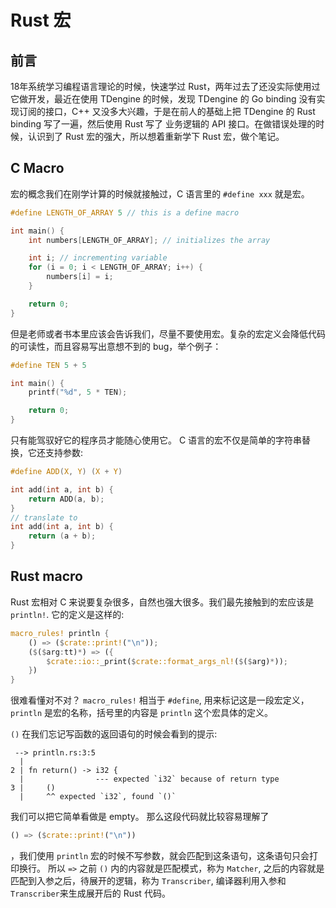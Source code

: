 # Rust 宏

## 前言
18年系统学习编程语言理论的时候，快速学过 Rust，两年过去了还没实际使用过它做开发，最近在使用 TDengine 的时候，发现 TDengine 的 Go binding 没有实现订阅的接口，C++ 又没多大兴趣，于是在前人的基础上把 TDengine 的 Rust binding 写了一遍，然后使用 Rust 写了 业务逻辑的 API 接口。在做错误处理的时候，认识到了 Rust 宏的强大，所以想着重新学下 Rust 宏，做个笔记。

## C Macro
宏的概念我们在刚学计算的时候就接触过，C 语言里的 `#define xxx` 就是宏。

```c
#define LENGTH_OF_ARRAY 5 // this is a define macro

int main() {
    int numbers[LENGTH_OF_ARRAY]; // initializes the array

    int i; // incrementing variable
    for (i = 0; i < LENGTH_OF_ARRAY; i++) {
        numbers[i] = i;
    }

    return 0;
}
```
但是老师或者书本里应该会告诉我们，尽量不要使用宏。复杂的宏定义会降低代码的可读性，而且容易写出意想不到的 bug，举个例子：
```c
#define TEN 5 + 5

int main() {
    printf("%d", 5 * TEN);

    return 0;
}
```
只有能驾驭好它的程序员才能随心使用它。
C 语言的宏不仅是简单的字符串替换，它还支持参数:
```c
#define ADD(X, Y) (X + Y)

int add(int a, int b) {
    return ADD(a, b);
}
// translate to
int add(int a, int b) {
    return (a + b);
}
```

## Rust macro
Rust 宏相对 C 来说要复杂很多，自然也强大很多。我们最先接触到的宏应该是 `println!`. 它的定义是这样的:
``` rust
macro_rules! println {
    () => ($crate::print!("\n"));
    ($($arg:tt)*) => ({
        $crate::io::_print($crate::format_args_nl!($($arg)*));
    })
}
```
很难看懂对不对？
`macro_rules!` 相当于 `#define`, 用来标记这是一段宏定义，`println` 是宏的名称，括号里的内容是 `println` 这个宏具体的定义。

`()` 在我们忘记写函数的返回语句的时候会看到的提示:
```
 --> println.rs:3:5
  |
2 | fn return() -> i32 {
  |                --- expected `i32` because of return type
3 |     ()
  |     ^^ expected `i32`, found `()`

```
我们可以把它简单看做是 empty。
那么这段代码就比较容易理解了
```rust
() => ($crate::print!("\n"))
```
，我们使用 `println` 宏的时候不写参数，就会匹配到这条语句，这条语句只会打印换行。
所以 `=>` 之前 `()` 内的内容就是匹配模式，称为 `Matcher`, 之后的内容就是匹配到入参之后，待展开的逻辑，称为 `Transcriber`, 编译器利用入参和`Transcriber`来生成展开后的 Rust 代码。




